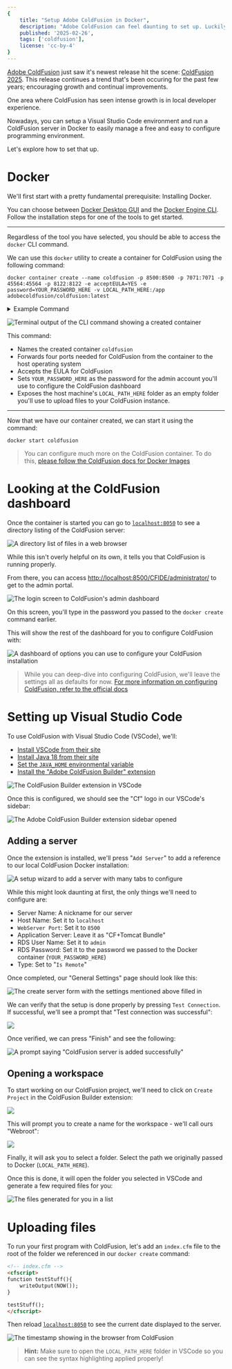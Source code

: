 ```yaml
---
{
    title: "Setup Adobe ColdFusion in Docker",
    description: "Adobe ColdFusion can feel daunting to set up. Luckily for us, there's an easy method of getting up and running using Docker. Let's explore that option!",
    published: '2025-02-26',
    tags: ['coldfusion'],
    license: 'cc-by-4'
}
---
```


[Adobe ColdFusion](https://www.adobe.com/products/coldfusion-family.html) just saw it's newest release hit the scene: [ColdFusion 2025](https://helpx.adobe.com/coldfusion/using/whats-new.html). This release continues a trend that's been occuring for the past few years; encouraging growth and continual improvements.

One area where ColdFusion has seen intense growth is in local developer experience.

Nowadays, you can setup a Visual Studio Code environment and run a ColdFusion server in Docker to easily manage a free and easy to configure programming environment.

Let's explore how to set that up.

# Docker

We'll first start with a pretty fundamental prerequisite: Installing Docker.

You can choose between [Docker Desktop GUI](https://www.docker.com/products/docker-desktop/) and the [Docker Engine CLI](https://docs.docker.com/engine/install/). Follow the installation steps for one of the tools to get started.

-----

Regardless of the tool you have selected, you should be able to access the `docker` CLI command.

We can use this `docker` utility to create a container for ColdFusion using the following command:

```shell
docker container create --name coldfusion -p 8500:8500 -p 7071:7071 -p 45564:45564 -p 8122:8122 -e acceptEULA=YES -e password=YOUR_PASSWORD_HERE -v LOCAL_PATH_HERE:/app adobecoldfusion/coldfusion:latest
```

<details>
<summary>Example Command</summary>

```shell
docker container create --name coldfusion -p 8500:8500 -p 7071:7071 -p 45564:45564 -p 8122:8122 -e acceptEULA=YES -e password=ColdFusion123 -v C:\Users\crutchcorn\git\ColdFusion\webroot:/app adobecoldfusion/coldfusion:latest
```

</details>

![Terminal output of the CLI command showing a created container](./docker-run.png)

This command:

- Names the created container `coldfusion`
- Forwards four ports needed for ColdFusion from the container to the host operating system
- Accepts the EULA for ColdFusion
- Sets `YOUR_PASSWORD_HERE` as the password for the admin account you'll use to configure the ColdFusion dashboard 
- Exposes the host machine's `LOCAL_PATH_HERE` folder as an empty folder you'll use to upload files to your ColdFusion instance.

------

Now that we have our container created, we can start it using the command:

```shell
docker start coldfusion
```

> You can configure much more on the ColdFusion container. To do this, [please follow the ColdFusion docs for Docker Images](https://helpx.adobe.com/coldfusion/using/docker-images-coldfusion.html)

# Looking at the ColdFusion dashboard

Once the container is started you can go to [`localhost:8050`](https://localhost:8050) to see a directory listing of the ColdFusion server:

![A directory list of files in a web browser](./dir_listing.png)

While this isn't overly helpful on its own, it tells you that ColdFusion is running properly.

From there, you can access [http://localhost:8500/CFIDE/administrator/](http://localhost:8500/CFIDE/administrator/) to get to the admin portal.

![The login screen to ColdFusion's admin dashboard](./cf_login.png)

On this screen, you'll type in the password you passed to the `docker create` command earlier.

This will show the rest of the dashboard for you to configure ColdFusion with:

![A dashboard of options you can use to configure your ColdFusion installation](./cf_dash.png)

> While you can deep-dive into configuring ColdFusion, we'll leave the settings all as defaults for now. [For more information on configuring ColdFusion, refer to the official docs](https://helpx.adobe.com/coldfusion/configuring-administering/using-the-coldfusion-administrator.html)

# Setting up Visual Studio Code

To use ColdFusion with Visual Studio Code (VSCode), we'll:

- [Install VSCode from their site](https://code.visualstudio.com/)
- [Install Java 18 from their site](https://www.oracle.com/java/technologies/downloads/)
- [Set the `JAVA_HOME` environmental variable](https://helpx.adobe.com/coldfusion/coldfusion-builder-extension-for-visual-studio-code/get-started-coldfusion-builder-extension-visual-studio-code.html)
- [Install the "Adobe ColdFusion Builder" extension](https://marketplace.visualstudio.com/items?itemName=com-adobe-coldfusion.adobe-cfml-lsp)

![The ColdFusion Builder extension in VSCode](./coldfusion_extension.png)

Once this is configured, we should see the "Cf" logo in our VSCode's sidebar:

![The Adobe ColdFusion Builder extension sidebar opened](./vsc_sidebar.png)

## Adding a server

Once the extension is installed, we'll press "`Add Server`" to add a reference to our local ColdFusion Docker installation:

![A setup wizard to add a server with many tabs to configure](./add_server_blank.png)

While this might look daunting at first, the only things we'll need to configure are:

- Server Name: A nickname for our server
- Host Name: Set it to `localhost`
- `WebServer Port`: Set it to `8500`
- Application Server: Leave it as "CF+Tomcat Bundle"
- RDS User Name: Set it to `admin`
- RDS Password: Set it to the password we passed to the Docker container (`YOUR_PASSWORD_HERE`)
- Type: Set to "`Is Remote`"

Once completed, our "General Settings" page should look like this:

![The create server form with the settings mentioned above filled in](./add_server_filled.png)

We can verify that the setup is done properly by pressing `Test Connection`. If successful, we'll see a prompt that "Test connection was successful":

![](./test_conn.png)

Once verified, we can press "Finish" and see the following:

![A prompt saying "ColdFusion server is added successfully"](./vsc_added_successfully.png)

## Opening a workspace

To start working on our ColdFusion project, we'll need to click on `Create Project` in the ColdFusion Builder extension:

![](./create_project.png)

This will prompt you to create a name for the workspace - we'll call ours "Webroot":

![](./name_of_space.png)

Finally, it will ask you to select a folder. Select the path we originally passed to Docker (`LOCAL_PATH_HERE`).

Once this is done, it will open the folder you selected in VSCode and generate a few required files for you:

![The files generated for you in a list](./workspace.png)

# Uploading files

To run your first program with ColdFusion, let's add an `index.cfm` file to the root of the folder we referenced in our `docker create` command:

```html
<!-- index.cfm -->
<cfscript>
function testStuff(){
    writeOutput(NOW());
}

testStuff();
</cfscript>
```

Then reload [`localhost:8050`](https://localhost:8050) to see the current date displayed to the server.

![The timestamp showing in the browser from ColdFusion](./local_cfm.png)

> **Hint:**
> Make sure to open the `LOCAL_PATH_HERE` folder in VSCode so you can see the syntax highlighting applied properly!